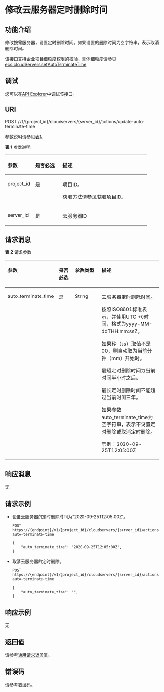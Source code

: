 # 修改云服务器定时删除时间<a name="ecs_02_0290"></a>

## 功能介绍<a name="section18389930"></a>

修改按需服务器，设置定时删除时间。如果设置的删除时间为空字符串，表示取消删除时间。

该接口支持企业项目细粒度权限的校验，具体细粒度请参见[ecs:cloudServers:setAutoTerminateTime](状态管理-28.md)

## 调试<a name="section926243314015"></a>

您可以在[API Explorer](https://apiexplorer.developer.huaweicloud.com/apiexplorer/doc?product=ECS&api=UpdateServerAutoTerminateTime)中调试该接口。

## URI<a name="section31291646"></a>

POST /v1/\{project\_id\}/cloudservers/\{server\_id\}/actions/update-auto-terminate-time

参数说明请参见[表1](#table58892473)。

**表 1**  参数说明

<a name="table58892473"></a>
<table><thead align="left"><tr id="row45596481"><th class="cellrowborder" valign="top" width="19.42%" id="mcps1.2.4.1.1"><p id="p2327487"><a name="p2327487"></a><a name="p2327487"></a>参数</p>
</th>
<th class="cellrowborder" valign="top" width="19.42%" id="mcps1.2.4.1.2"><p id="p54308798"><a name="p54308798"></a><a name="p54308798"></a>是否必选</p>
</th>
<th class="cellrowborder" valign="top" width="61.160000000000004%" id="mcps1.2.4.1.3"><p id="p36936550"><a name="p36936550"></a><a name="p36936550"></a>描述</p>
</th>
</tr>
</thead>
<tbody><tr id="row39070558"><td class="cellrowborder" valign="top" width="19.42%" headers="mcps1.2.4.1.1 "><p id="p10598606"><a name="p10598606"></a><a name="p10598606"></a>project_id</p>
</td>
<td class="cellrowborder" valign="top" width="19.42%" headers="mcps1.2.4.1.2 "><p id="p53180767"><a name="p53180767"></a><a name="p53180767"></a>是</p>
</td>
<td class="cellrowborder" valign="top" width="61.160000000000004%" headers="mcps1.2.4.1.3 "><p id="p37593705"><a name="p37593705"></a><a name="p37593705"></a>项目ID。</p>
<p id="p1180512217438"><a name="p1180512217438"></a><a name="p1180512217438"></a>获取方法请参见<a href="获取项目ID.md">获取项目ID</a>。</p>
</td>
</tr>
<tr id="row8768192594310"><td class="cellrowborder" valign="top" width="19.42%" headers="mcps1.2.4.1.1 "><p id="p4492232104312"><a name="p4492232104312"></a><a name="p4492232104312"></a>server_id</p>
</td>
<td class="cellrowborder" valign="top" width="19.42%" headers="mcps1.2.4.1.2 "><p id="p1649243213433"><a name="p1649243213433"></a><a name="p1649243213433"></a>是</p>
</td>
<td class="cellrowborder" valign="top" width="61.160000000000004%" headers="mcps1.2.4.1.3 "><p id="p1549283215431"><a name="p1549283215431"></a><a name="p1549283215431"></a>云服务器ID</p>
</td>
</tr>
</tbody>
</table>

## 请求消息<a name="section13189358"></a>

**表 2**  请求参数

<a name="table66572856"></a>
<table><thead align="left"><tr id="row53954942"><th class="cellrowborder" valign="top" width="16.91830816918308%" id="mcps1.2.5.1.1"><p id="p8274172"><a name="p8274172"></a><a name="p8274172"></a>参数</p>
</th>
<th class="cellrowborder" valign="top" width="14.84851514848515%" id="mcps1.2.5.1.2"><p id="p66228199"><a name="p66228199"></a><a name="p66228199"></a>是否必选</p>
</th>
<th class="cellrowborder" valign="top" width="23.497650234976504%" id="mcps1.2.5.1.3"><p id="p62883878"><a name="p62883878"></a><a name="p62883878"></a>参数类型</p>
</th>
<th class="cellrowborder" valign="top" width="44.73552644735527%" id="mcps1.2.5.1.4"><p id="p60429346"><a name="p60429346"></a><a name="p60429346"></a>描述</p>
</th>
</tr>
</thead>
<tbody><tr id="row62938818"><td class="cellrowborder" valign="top" width="16.91830816918308%" headers="mcps1.2.5.1.1 "><p id="p64879470"><a name="p64879470"></a><a name="p64879470"></a>auto_terminate_time</p>
</td>
<td class="cellrowborder" valign="top" width="14.84851514848515%" headers="mcps1.2.5.1.2 "><p id="p343312024410"><a name="p343312024410"></a><a name="p343312024410"></a>是</p>
</td>
<td class="cellrowborder" valign="top" width="23.497650234976504%" headers="mcps1.2.5.1.3 "><p id="p164336015443"><a name="p164336015443"></a><a name="p164336015443"></a>String</p>
</td>
<td class="cellrowborder" valign="top" width="44.73552644735527%" headers="mcps1.2.5.1.4 "><p id="p1067448144411"><a name="p1067448144411"></a><a name="p1067448144411"></a><span id="text1668061594414"><a name="text1668061594414"></a><a name="text1668061594414"></a>云服务器</span>定时删除时间。</p>
<p id="p1433009449"><a name="p1433009449"></a><a name="p1433009449"></a>按照ISO8601标准表示，并使用UTC +0时间，格式为yyyy-MM-ddTHH:mm:ssZ。</p>
<p id="p114331014416"><a name="p114331014416"></a><a name="p114331014416"></a>如果秒（ss）取值不是 00，则自动取为当前分钟（mm）开始时。</p>
<p id="p164332003440"><a name="p164332003440"></a><a name="p164332003440"></a>最短定时删除时间为当前时间半小时之后。</p>
<p id="p11433180174413"><a name="p11433180174413"></a><a name="p11433180174413"></a>最长定时删除时间不能超过当前时间三年。</p>
<p id="p154338074415"><a name="p154338074415"></a><a name="p154338074415"></a>如果参数auto_terminate_time为空字符串，表示不设置定时删除或取消定时删除。</p>
<p id="p1317210239456"><a name="p1317210239456"></a><a name="p1317210239456"></a>示例：2020-09-25T12:05:00Z</p>
</td>
</tr>
</tbody>
</table>

## 响应消息<a name="section51595365"></a>

无

## 请求示例<a name="section1741103616214"></a>

-   设置云服务器的定时删除时间为“2020-09-25T12:05:00Z”。

    ```
    POST  https://{endpoint}/v1/{project_id}/cloudservers/{server_id}/actions/update-auto-terminate-time
    
    {
        "auto_terminate_time": "2020-09-25T12:05:00Z",
    }
    ```

-   取消云服务器的定时删除。

    ```
    POST  https://{endpoint}/v1/{project_id}/cloudservers/{server_id}/actions/update-auto-terminate-time
    
    {
        "auto_terminate_time": "",
    }
    ```

## 响应示例<a name="section1589616484522"></a>

无

## 返回值<a name="section17349988"></a>

请参考[通用请求返回值](通用请求返回值.md)。

## 错误码<a name="section85821649202813"></a>

请参考[错误码](错误码.md)。

